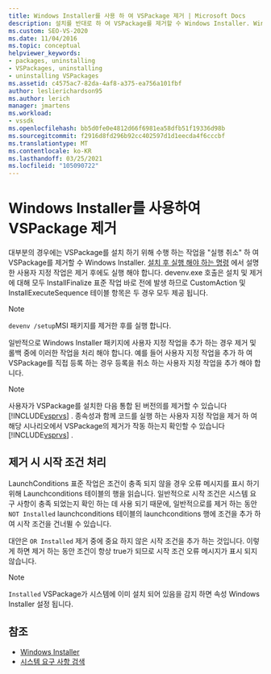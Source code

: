 ```yaml
---
title: Windows Installer를 사용 하 여 VSPackage 제거 | Microsoft Docs
description: 설치를 반대로 하 여 VSPackage를 제거할 수 Windows Installer. Windows Installer 패키지에서 사용자 지정 작업을 처리 하는 방법을 알아봅니다.
ms.custom: SEO-VS-2020
ms.date: 11/04/2016
ms.topic: conceptual
helpviewer_keywords:
- packages, uninstalling
- VSPackages, uninstalling
- uninstalling VSPackages
ms.assetid: c4575ac7-82da-4af8-a375-ea756a101fbf
author: leslierichardson95
ms.author: lerich
manager: jmartens
ms.workload:
- vssdk
ms.openlocfilehash: bb5d0fe0e4812d66f6981ea58dfb51f19336d98b
ms.sourcegitcommit: f2916d8fd296b92cc402597d1d1eecda4f6cccbf
ms.translationtype: MT
ms.contentlocale: ko-KR
ms.lasthandoff: 03/25/2021
ms.locfileid: "105090722"
---
```

# <a name="uninstalling-a-vspackage-with-windows-installer"></a>Windows Installer를 사용하여 VSPackage 제거
대부분의 경우에는 VSPackage를 설치 하기 위해 수행 하는 작업을 "실행 취소" 하 여 VSPackage를 제거할 수 Windows Installer. [설치 후 실행 해야 하는 명령](../../extensibility/internals/commands-that-must-be-run-after-installation.md) 에서 설명한 사용자 지정 작업은 제거 후에도 실행 해야 합니다. devenv.exe 호출은 설치 및 제거에 대해 모두 InstallFinalize 표준 작업 바로 전에 발생 하므로 CustomAction 및 InstallExecuteSequence 테이블 항목은 두 경우 모두 제공 됩니다.

> [!NOTE]
> `devenv /setup`MSI 패키지를 제거한 후를 실행 합니다.

 일반적으로 Windows Installer 패키지에 사용자 지정 작업을 추가 하는 경우 제거 및 롤백 중에 이러한 작업을 처리 해야 합니다. 예를 들어 사용자 지정 작업을 추가 하 여 VSPackage를 직접 등록 하는 경우 등록을 취소 하는 사용자 지정 작업을 추가 해야 합니다.

> [!NOTE]
> 사용자가 VSPackage를 설치한 다음 통합 된 버전의를 제거할 수 있습니다 [!INCLUDE[vsprvs](../../code-quality/includes/vsprvs_md.md)] . 종속성과 함께 코드를 실행 하는 사용자 지정 작업을 제거 하 여 해당 시나리오에서 VSPackage의 제거가 작동 하는지 확인할 수 있습니다 [!INCLUDE[vsprvs](../../code-quality/includes/vsprvs_md.md)] .

## <a name="handling-launch-conditions-at-uninstall-time"></a>제거 시 시작 조건 처리
 LaunchConditions 표준 작업은 조건이 충족 되지 않을 경우 오류 메시지를 표시 하기 위해 Launchconditions 테이블의 행을 읽습니다. 일반적으로 시작 조건은 시스템 요구 사항이 충족 되었는지 확인 하는 데 사용 되기 때문에, 일반적으로를 제거 하는 동안 `NOT Installed` launchconditions 테이블의 launchconditions 행에 조건을 추가 하 여 시작 조건을 건너뛸 수 있습니다.

 대안은 `OR Installed` 제거 중에 중요 하지 않은 시작 조건을 추가 하는 것입니다. 이렇게 하면 제거 하는 동안 조건이 항상 true가 되므로 시작 조건 오류 메시지가 표시 되지 않습니다.

> [!NOTE]
> `Installed` VSPackage가 시스템에 이미 설치 되어 있음을 감지 하면 속성 Windows Installer 설정 됩니다.

## <a name="see-also"></a>참조
- [Windows Installer](/previous-versions/ee231230(v=vs.100))
- [시스템 요구 사항 검색](../../extensibility/internals/detecting-system-requirements.md)